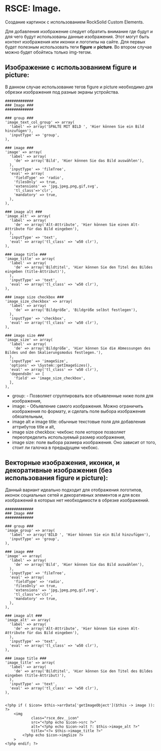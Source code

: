 # RSCE: Image.

Создание картинок с использованием RockSolid Custom Elements. 

Для добавления изображение следует обратить внимание где будут и для чего будут использованы данные изображения.
Этот могут быть контент изображения или иконки и логотипы на сайте. Для первых будет полезным использовать теги
**figure** и **picture**. Во втором случае можно будет обойтись только img-тегом. 

## Изображение с использованием figure и picture:

В данном случае использование тегов figure и picture необходимо для обрезки изображения под разные экраны устройства. 

    #############
    ### Image ###
    #############

    ### group ###
    'image_text_col_group' => array(
      'label' => array('SPALTE MIT BILD ', 'Hier können Sie ein Bild hinzufügen'),
      'inputType' => 'group',
    ),

    ### image ###
    'image' => array(
      'label' => array(
        'de' => array('Bild', 'Hier können Sie das Bild auswählen'),
      ),
      'inputType' => 'fileTree',
      'eval' => array(
        'fieldType' => 'radio',
        'filesOnly' => true,
        'extensions' => 'jpg,jpeg,png,gif,svg',
        'tl_class'=>'clr',
        'mandatory' => true,
      ),
    ),

    ### image alt ###
    'image_alt' => array(
      'label' => array(
        'de' => array('Alt-Attribute', 'Hier können Sie einen Alt-Attribute für das Bild eingeben'),
      ),
      'inputType' => 'text',
      'eval' => array('tl_class' => 'w50 clr'),
    ),

    ### image title ###
    'image_title' => array(
      'label' => array(
        'de' => array('Bildtitel', 'Hier können Sie den Titel des Bildes eingeben (title-Attribut)'),
      ),
      'inputType' => 'text',
      'eval' => array('tl_class' => 'w50 clr'),
    ),

    ### image size checkbox ###
    'image_size_checkbox' => array(
      'label' => array(
        'de' => array('Bildgröße', 'Bildgröße selbst festlegen'),
      ),
      'inputType' => 'checkbox',
      'eval' => array('tl_class' => 'w50 clr'),
    ),

    ### image size ###
    'image_size' => array(
      'label' => array(
        'de' => array('Bildgröße', 'Hier können Sie die Abmessungen des Bildes und den Skalierungsmodus festlegen.'),
      ),
      'inputType' => 'imageSize',
      'options' => \System::getImageSizes(),
      'eval' => array('tl_class' => 'w50 clr'),
      'dependsOn' => [
        'field' => 'image_size_checkbox',
      ],
    ),



- group: - Позволяет сгруппировать все объявленные ниже поля для изображения,
- image: - Объявление самого изображения. Можно ограничить изображения по формату, и сделать поле выбора изображения 
  обязательным,
- image alt и image title: обычные текстовые поля для добавления аттрибутов title и alt,
- image size checkbox: чекбокс поле которое позволяет переопределить используемый размер изображения, 
- image size: поле выбора размера изображения. Оно зависит от того, стоит ли галочка в предыдущем чекбокс.

## Векторные изображения, иконки, и декоративные изображения (без использования figure и picture):

Данный вариант идеально подходит для отображения логотипов, иконок социальных сетей и декоративных элементов и для 
всех изображений в которых нет необходимости в обрезке изображений. 

    #############
    ### Image ###
    #############

    ### group ###
    'image_group' => array(
      'label' => array('BILD ', 'Hier können Sie ein Bild hinzufügen'),
      'inputType' => 'group',
    ),

    ### image ###
    'image' => array(
      'label' => array(
        'de' => array('Bild', 'Hier können Sie das Bild auswählen'),
      ),
      'inputType' => 'fileTree',
      'eval' => array(
        'fieldType' => 'radio',
        'filesOnly' => true,
        'extensions' => 'jpg,jpeg,png,gif,svg',
        'tl_class'=>'clr',
        'mandatory' => true,
      ),
    ),

    ### image alt ###
    'image_alt' => array(
      'label' => array(
        'de' => array('Alt-Attribute', 'Hier können Sie einen Alt-Attribute für das Bild eingeben'),
      ),
      'inputType' => 'text',
      'eval' => array('tl_class' => 'w50 clr'),
    ),

    ### image title ###
    'image_title' => array(
      'label' => array(
        'de' => array('Bildtitel', 'Hier können Sie den Titel des Bildes eingeben (title-Attribut)'),
      ),
      'inputType' => 'text',
      'eval' => array('tl_class' => 'w50 clr'),
    ),


    <?php if ( $icon= $this->arrData['getImageObject']($this -> image )): ?>
        <img
                class="rsce_dev__icon"
                src="<?php echo $icon->src ?>"
                alt="<?php echo $icon->alt ?: $this->image_alt ?>"
                title="<?= $this->image_title ?>"
            <?php echo $icon->imgSize ?>
        >
    <?php endif; ?>

